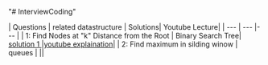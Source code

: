 "# InterviewCoding" 

| Questions |  related datastructure | Solutions| Youtube Lecture|
| --- | --- |--- |
| 1: Find Nodes at "k" Distance from the Root | Binary Search Tree| [solution 1 ](https://github.com/XuyingSwift/InterviewCoding/blob/main/src/BinarySearchTree/XuyingBinaryTree/SearchInABinarySearchTree/BinarySearchTree.java) |[youtube explaination](https://www.youtube.com/watch?v=CXTT_rexHJM&t=245s)|
| 2: Find maximum in silding winow | queues | ||
